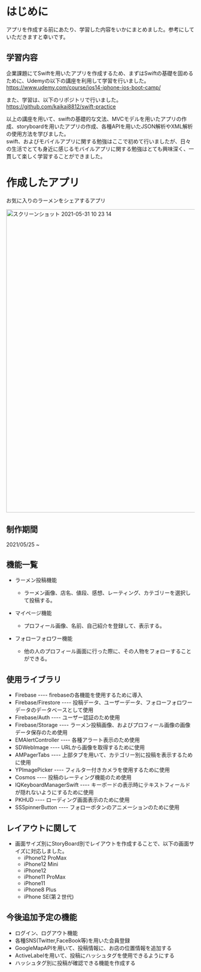# はじめに
アプリを作成する前にあたり、学習した内容をいかにまとめました。参考にしていただきますと幸いです。

## 学習内容
企業課題にてSwiftを用いたアプリを作成するため、まずはSwiftの基礎を固めるために、Udemyの以下の講座を利用して学習を行いました。
  https://www.udemy.com/course/ios14-iphone-ios-boot-camp/ 
 
 また、学習は、以下のリポジトリで行いました。
 https://github.com/kaikai8812/swift-practice
 
 以上の講座を用いて、swiftの基礎的な文法、MVCモデルを用いたアプリの作成、storyboardを用いたアプリの作成、各種APIを用いたJSON解析やXML解析の使用方法を学びました。 <br>
 swift、およびモバイルアプリに関する勉強はここで初めて行いましたが、日々の生活でとても身近に感じるモバイルアプリに関する勉強はとても興味深く、一貫して楽しく学習することができました。
 
  
  



# 作成したアプリ
お気に入りのラーメンをシェアするアプリ

<img width="810" alt="スクリーンショット 2021-05-31 10 23 14" src="https://user-images.githubusercontent.com/75291461/120127478-6f67f200-c1fa-11eb-9ac4-470db89e9938.png">

## 制作期間
  2021/05/25 ~

## 機能一覧
- ラーメン投稿機能
  - ラーメン画像、店名、値段、感想、レーティング、カテゴリーを選択して投稿する。
 
- マイページ機能
  - プロフィール画像、名前、自己紹介を登録して、表示する。
 
- フォローフォロワー機能
  - 他の人のプロフィール画面に行った際に、その人物をフォローすることができる。
  
## 使用ライブラリ
- Firebase
    ---- firebaseの各機能を使用するために導入
- Firebase/Firestore
    ---- 投稿データ、ユーザーデータ、フォローフォロワーデータのデータベースとして使用
- Firebase/Auth
    ---- ユーザー認証のため使用
- Firebase/Storage 
    ---- ラーメン投稿画像、およびプロフィール画像の画像データ保存のため使用
- EMAlertController
    ---- 各種アラート表示のため使用
- SDWebImage 
    ---- URLから画像を取得するために使用
- AMPagerTabs
    ---- 上部タブを用いて、カテゴリー別に投稿を表示するために使用
- YPImagePicker
    ---- フィルター付きカメラを使用するために使用
- Cosmos
    ----  投稿のレーティング機能のため使用
- IQKeyboardManagerSwift
    ---- キーボードの表示時にテキストフィールドが隠れないようにするために使用
- PKHUD
    ---- ローディング画面表示のために使用
- SSSpinnerButton 
    ---- フォローボタンのアニメーションのために使用

## レイアウトに関して

- 画面サイズ別にStoryBoard別でレイアウトを作成することで、以下の画面サイズに対応しました。
  - iPhone12 ProMax
  - iPhone12 Mini
  - iPhone12 
  - iPhone11 ProMax
  - iPhone11 
  - iPhone8 Plus
  - iPhone SE(第２世代)
    
    
## 今後追加予定の機能
- ログイン、ログアウト機能
- 各種SNS(Twitter,FaceBook等)を用いた会員登録
- GoogleMapAPIを用いて、投稿情報に、お店の位置情報を追加する
- ActiveLabelを用いて、投稿にハッシュタグを使用できるようにする
- ハッシュタグ別に投稿が確認できる機能を作成する



